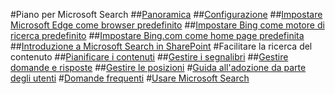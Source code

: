 #Piano per Microsoft Search
##[Panoramica](overview-microsoft-search.md)
##[Configurazione](setup-microsoft-search.md)
##[Impostare Microsoft Edge come browser predefinito](set-default-browser.md)
##[Impostare Bing come motore di ricerca predefinito](set-default-search-engine.md)
##[Impostare Bing.com come home page predefinita](set-default-homepage.md)
##[Introduzione a Microsoft Search in SharePoint](get-started-search-in-sharepoint-online.md)
#Facilitare la ricerca del contenuto
##[Pianificare i contenuti](plan-your-content.md)
##[Gestire i segnalibri](manage-bookmarks.md)
##[Gestire domande e risposte](manage-qas.md)
##[Gestire le posizioni](manage-locations.md)
#[Guida all'adozione da parte degli utenti](user-adoption-guide.md)
#[Domande frequenti](faqs.md)
#[Usare Microsoft Search](use/about-microsoft-search.md)
